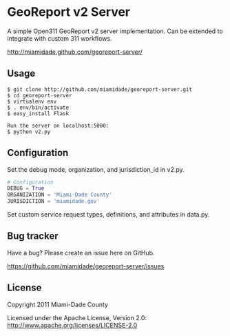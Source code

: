 GeoReport v2 Server
===================

A simple Open311 GeoReport v2 server implementation.  Can be extended to integrate with custom 311 workflows.

http://miamidade.github.com/georeport-server/

Usage
-----
```
$ git clone http://github.com/miamidade/georeport-server.git
$ cd georeport-server
$ virtualenv env
$ . env/bin/activate
$ easy_install Flask

Run the server on localhost:5000:
$ python v2.py
```


Configuration
-------------

Set the debug mode, organization, and jurisdiction_id in v2.py.

```python
# Configuration
DEBUG = True
ORGANIZATION = 'Miami-Dade County'
JURISDICTION = 'miamidade.gov'
```

Set custom service request types, definitions, and attributes in data.py.


Bug tracker
-----------

Have a bug? Please create an issue here on GitHub.

https://github.com/miamidade/georeport-server/issues


License
-------

Copyright 2011 Miami-Dade County

Licensed under the Apache License, Version 2.0: http://www.apache.org/licenses/LICENSE-2.0
